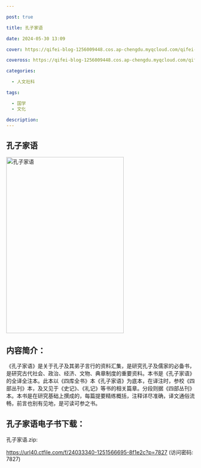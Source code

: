 ```yaml
---

post: true

title: 孔子家语

date: 2024-05-30 13:09

cover: https://qifei-blog-1256009448.cos.ap-chengdu.myqcloud.com/qifei-blog/s4976049.jpg

coveross: https://qifei-blog-1256009448.cos.ap-chengdu.myqcloud.com/qifei-blog/s4976049.jpg

categories:

  - 人文社科

tags:

  - 国学
  - 文化

description:
---
```


## 孔子家语

<img alt="孔子家语" class="aligncenter loading" data-was-processed="true" decoding="async" fetchpriority="high" height="471" src="https://qifei-blog-1256009448.cos.ap-chengdu.myqcloud.com/qifei-blog/s4976049.jpg" style="cursor: zoom-in;" width="314"/>

## 内容简介：

《孔子家语》是关于孔子及其弟子言行的资料汇集，是研究孔子及儒家的必备书，是研究古代社会、政治、经济、文物、典章制度的重要资料。本书是《孔子家语》的全译全注本。此本以《四库全书》本《孔子家语》为底本，在译注时，参校《四部丛刊》本，及又见于《史记》、《礼记》等书的相关篇章。分段则据《四部丛刊》本。本书是在研究基础上撰成的，每篇提要精练概括，注释详尽准确，译文通俗流畅，前言也别有见地，是可读可参之书。

## 孔子家语电子书下载：

孔子家语.zip: 

https://url40.ctfile.com/f/24033340-1251566695-8f1e2c?p=7827 (访问密码: 7827)
